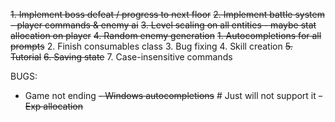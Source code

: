 ~~1. Implement boss defeat / progress to next floor~~
~~2. Implement battle system - player commands & enemy ai~~
~~3. Level scaling on all entities - maybe stat allocation on player~~
~~4. Random enemy generation~~
    ~~1. Autocompletions for all prompts~~
    2. Finish consumables class
    3. Bug fixing
    4. Skill creation
    ~~5. Tutorial~~
    ~~6. Saving state~~
    7. Case-insensitive commands

BUGS:
- Game not ending
~~- Windows autocompletions~~ # Just will not support it
~~- Exp allocation~~